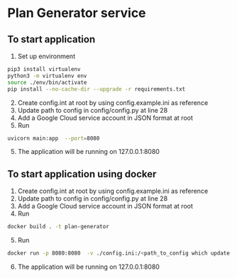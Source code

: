 # Plan Generator service

## To start application
1. Set up environment
```sh
pip3 install virtualenv
python3 -m virtualenv env
source ./env/bin/activate
pip install --no-cache-dir --upgrade -r requirements.txt
```
2. Create config.int at root by using config.example.ini as reference
3. Update path to config in config/config.py at line 28
4. Add a Google Cloud service account in JSON format at root
5. Run
```sh
uvicorn main:app  --port=8080
```
5. The application will be running on 127.0.0.1:8080

## To start application using docker
1. Create config.int at root by using config.example.ini as reference
2. Update path to config in config/config.py at line 28
3. Add a Google Cloud service account in JSON format at root
4. Run
```sh
docker build . -t plan-generator
```
5. Run
```sh
docker run -p 8080:8080  -v ./config.ini:/<path_to_config which update at step 2> plan-generator -d
```
6. The application will be running on 127.0.0.1:8080